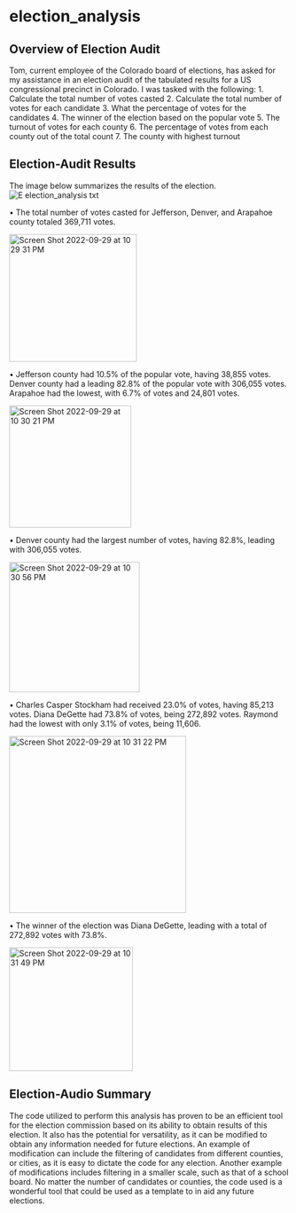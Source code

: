 # election_analysis

## Overview of Election Audit
Tom, current employee of the Colorado board of elections, has asked for my assistance in an election audit of the tabulated results for a US congressional precinct in Colorado. I was tasked with the following:
    1.	Calculate the total number of votes casted
    2.	Calculate the total number of votes for each candidate
    3.	What the percentage of votes for the candidates
    4.	The winner of the election based on the popular vote
    5.	The turnout of votes for each county
    6.	The percentage of votes from each county out of the total count
    7.	The county with highest turnout

## Election-Audit Results
The image below summarizes the results of the election.
![E election_analysis txt](https://user-images.githubusercontent.com/110318652/193180113-2c21bf70-7c6e-4ed6-9b25-cce0108c79f4.jpeg)

  •	The total number of votes casted for Jefferson, Denver, and Arapahoe county totaled 369,711 votes. 
   
   <img width="230" alt="Screen Shot 2022-09-29 at 10 29 31 PM" src="https://user-images.githubusercontent.com/110318652/193180403-ff33d303-1373-4e8b-8437-61cf8e1d742e.png">
    
  •	Jefferson county had 10.5% of the popular vote, having 38,855 votes. Denver county had a leading 82.8% of the popular vote with 306,055 votes. Arapahoe had the lowest, with 6.7% of votes and 24,801 votes.

<img width="220" alt="Screen Shot 2022-09-29 at 10 30 21 PM" src="https://user-images.githubusercontent.com/110318652/193180495-0b4c77db-abba-426d-9baf-60d685459fc8.png">

  •	Denver county had the largest number of votes, having 82.8%, leading with 306,055 votes.

<img width="235" alt="Screen Shot 2022-09-29 at 10 30 56 PM" src="https://user-images.githubusercontent.com/110318652/193180544-c176b4de-e512-4365-bf54-e46b354c49f4.png">

  •	Charles Casper Stockham had received 23.0% of votes, having 85,213 votes. Diana DeGette had 73.8% of votes, being 272,892 votes. Raymond had the lowest with only 3.1% of votes, being 11,606.
  
  <img width="319" alt="Screen Shot 2022-09-29 at 10 31 22 PM" src="https://user-images.githubusercontent.com/110318652/193180601-0a81b722-512f-483f-8f24-c8679c937936.png">

  •	The winner of the election was Diana DeGette, leading with a total of 272,892 votes with 73.8%.
  
  <img width="223" alt="Screen Shot 2022-09-29 at 10 31 49 PM" src="https://user-images.githubusercontent.com/110318652/193180657-0c9d9dab-3186-4c39-860a-07f182b8bf82.png">

## Election-Audio Summary
The code utilized to perform this analysis has proven to be an efficient tool for the election commission based on its ability to obtain results of this election. It also has the potential for versatility, as it can be modified to obtain any information needed for future elections. An example of modification can include the filtering of candidates from different counties, or cities, as it is easy to dictate the code for any election. Another example of modifications includes filtering in a smaller scale, such as that of a school board. No matter the number of candidates or counties, the code used is a wonderful tool that could be used as a template to in aid any future elections.
